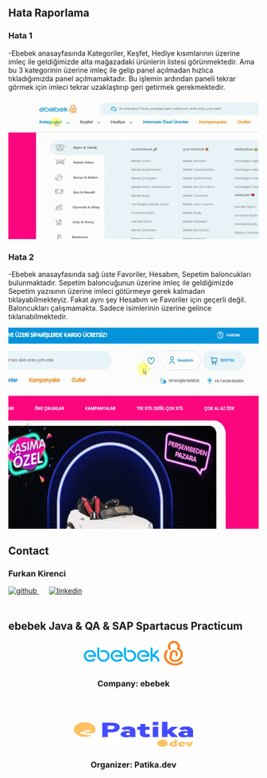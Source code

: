 <!-- ABOUT THE PROJECT -->
## Hata Raporlama

### Hata 1

-Ebebek anasayfasında Kategoriler, Keşfet, Hediye kısımlarının üzerine imleç ile geldiğimizde alta mağazadaki ürünlerin listesi görünmektedir.
Ama bu 3 kategorinin üzerine imleç ile gelip panel açılmadan hızlıca tıkladığımızda panel açılmamaktadır. 
Bu işlemin ardından paneli tekrar görmek için imleci tekrar uzaklaştırıp geri getirmek gerekmektedir.

![](https://github.com/furkankirenci/ebebekQAOdev/blob/main/src/gifs/Hata1.gif)

### Hata 2

-Ebebek anasayfasında sağ üste Favoriler, Hesabım, Sepetim baloncukları bulunmaktadır.
Sepetim baloncuğunun üzerine imleç ile geldiğimizde Sepetim yazısının üzerine imleci götürmeye gerek kalmadan tıklayabilmekteyiz.
Fakat aynı şey Hesabım ve Favoriler için geçerli değil. Baloncukları çalışmamakta. Sadece isimlerinin üzerine gelince tıklanabilmektedir.

![](https://github.com/furkankirenci/ebebekQAOdev/blob/main/src/gifs/Hata2.gif)


<!-- CONTACT -->
## Contact

### Furkan Kirenci

<a href="https://github.com/furkankirenci" target="_blank">
<img  src=https://img.shields.io/badge/github-%2324292e.svg?&style=for-the-badge&logo=github&logoColor=white alt=github style="margin-bottom: 20px;" />
</a>
<a href="https://www.linkedin.com/in/furkan-kirenci-912668245/" target="_blank">
<img src=https://img.shields.io/badge/linkedin-%231E77B5.svg?&style=for-the-badge&logo=linkedin&logoColor=white alt=linkedin style="margin-bottom: 20px; margin-left:20px" />
</a>

<!-- PROJECT-BOOTCAMP-PRACTICUM PART -->
<br />

## ebebek Java & QA & SAP Spartacus Practicum
<div align="center">
  <a href="https://www.e-bebek.com">
    <img src="https://github.com/furkankirenci/ebebekFinalCase/blob/main/images/ebebek-logo.png" alt="Logo" width="200" height="50">
  </a>

<h3 align="center">Company: ebebek</h3>
</div>
<br>
<br><br>
<div align="center">
  <a href="https://www.patika.dev/tr">
    <img src="https://github.com/furkankirenci/ebebekFinalCase/blob/main/images/patika-logo.svg" alt="Logo" width="240" height="50">
  </a>
<h3 align="center">Organizer: Patika.dev</h3>
</div>
